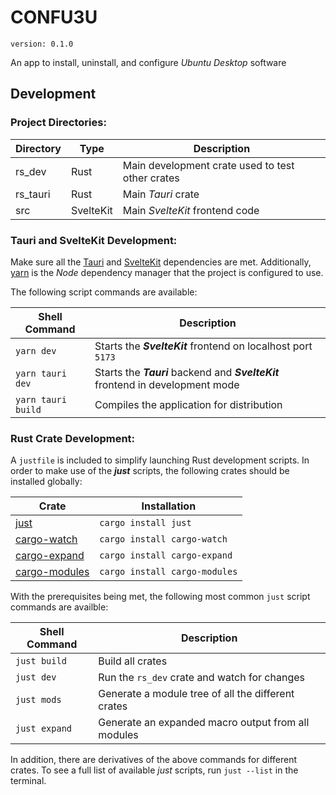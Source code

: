 # CONFU3U

`version: 0.1.0`

An app to install, uninstall, and configure _Ubuntu Desktop_ software

## Development

### Project Directories:

| Directory | Type      | Description                                      |
| --------- | --------- | ------------------------------------------------ |
| rs_dev    | Rust      | Main development crate used to test other crates |
| rs_tauri  | Rust      | Main _Tauri_ crate                               |
| src       | SvelteKit | Main _SvelteKit_ frontend code                   |

### Tauri and SvelteKit Development:

Make sure all the [Tauri](https://tauri.app) and [SvelteKit](https://kit.svelte.dev) dependencies are met. Additionally, [yarn](https://classic.yarnpkg.com/lang/en/) is the _Node_ dependency manager that the project is configured to use.

The following script commands are available:

| Shell Command      | Description                                                                     |
| ------------------ | ------------------------------------------------------------------------------- |
| `yarn dev`         | Starts the **_SvelteKit_** frontend on localhost port `5173`                    |
| `yarn tauri dev`   | Starts the **_Tauri_** backend and **_SvelteKit_** frontend in development mode |
| `yarn tauri build` | Compiles the application for distribution                                       |

### Rust Crate Development:

A `justfile` is included to simplify launching Rust development scripts. In order to make use of the **_just_** scripts, the following crates should be installed globally:

| Crate                                                   | Installation                  |
| ------------------------------------------------------- | ----------------------------- |
| [just](https://crates.io/crates/just)                   | `cargo install just`          |
| [cargo-watch](https://crates.io/crates/cargo-watch)     | `cargo install cargo-watch`   |
| [cargo-expand](https://crates.io/crates/cargo-expand)   | `cargo install cargo-expand`  |
| [cargo-modules](https://crates.io/crates/cargo-modules) | `cargo install cargo-modules` |

With the prerequisites being met, the following most common `just` script commands are availble:

| Shell Command | Description                                        |
| ------------- | -------------------------------------------------- |
| `just build`  | Build all crates                                   |
| `just dev`    | Run the `rs_dev` crate and watch for changes       |
| `just mods`   | Generate a module tree of all the different crates |
| `just expand` | Generate an expanded macro output from all modules |

In addition, there are derivatives of the above commands for different crates. To see a full list of available _just_ scripts, run `just --list` in the terminal.

